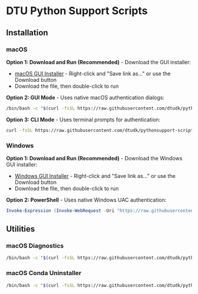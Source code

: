 # DTU Python Support Scripts
## Installation

### macOS

**Option 1: Download and Run (Recommended)** - Download the GUI installer:
- [macOS GUI Installer](https://github.com/dtudk/pythonsupport-scripts/blob/main/MacOS/releases/dtu-python-installer-macos-gui.sh) - Right-click and "Save link as..." or use the Download button
- Download the file, then double-click to run

**Option 2: GUI Mode** - Uses native macOS authentication dialogs:
```bash
/bin/bash -c "$(curl -fsSL https://raw.githubusercontent.com/dtudk/pythonsupport-scripts/main/MacOS/releases/dtu-python-installer-macos.sh)"
```

**Option 3: CLI Mode** - Uses terminal prompts for authentication:
```bash
curl -fsSL https://raw.githubusercontent.com/dtudk/pythonsupport-scripts/main/MacOS/releases/dtu-python-installer-macos.sh | bash -s -- --cli
```

### Windows

**Option 1: Download and Run (Recommended)** - Download the Windows GUI installer:
- [Windows GUI Installer](https://github.com/dtudk/pythonsupport-scripts/blob/main/Windows/releases/dtu-python-installer-windows-gui.bat) - Right-click and "Save link as..." or use the Download button
- Download the file, then double-click to run

**Option 2: PowerShell** - Uses native Windows UAC authentication:
```powershell
Invoke-Expression (Invoke-WebRequest -Uri "https://raw.githubusercontent.com/dtudk/pythonsupport-scripts/main/Windows/install.ps1" -UseBasicParsing).Content
```

## Utilities

### macOS Diagnostics
```bash
/bin/bash -c "$(curl -fsSL https://raw.githubusercontent.com/dtudk/pythonsupport-scripts/main/MacOS/Components/Diagnostics/simple_report.sh)"
```

### macOS Conda Uninstaller
```bash
/bin/bash -c "$(curl -fsSL https://raw.githubusercontent.com/dtudk/pythonsupport-scripts/main/MacOS/Components/Core/uninstall_conda.sh)"
```
